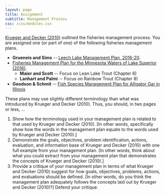 ```yaml
---
layout: page
title: Assignment
subtitle: Management Process
css: /css/modules.css
---
```


[Krueger and Decker (2010)](KruegerDecker_2010_Process.pdf) outlined the fisheries management process. You are assigned one (or part of one) of the following fisheries management plans.

* **Grueneis and Sims** -- [Leech Lake Management Plan, 2016-20](http://files.dnr.state.mn.us/fisheries/largelakes/leech/leechmp.pdf).
* [Fisheries Management Plan for the Minnesota Waters of Lake Superior (2016)](http://files.dnr.state.mn.us/publications/fisheries/special_reports/181.pdf).
    * **Maier and Scott** -- Focus on Lean Lake Trout (Chapter 6)
    * **Lanhart and Palmi** -- Focus on Rainbow Trout (Chapter 8)
* **Goodson & Schmit** -- [Fish Species Management Plan for Alligator Gar in Illinois](https://www.dnr.illinois.gov/news/documents/algplan.pdf)

These plans may use slightly different terminology than what was introduced by Krueger and Decker (2010). Thus, you should, in two pages or less, ...

1. Show how the terminology used in your management plan is related to that used by Krueger and Decker (2010). [In other words, specifically show how the words in the management plan equate to the words used by Krueger and Decker (2010).]
1. Demonstrate the goals, objectives, problem identification, actions, evaluation, and information base of Krueger and Decker (2010) with one full example from your management plan. [In other words, think about what you could extract from your management plan that demonstrates the concepts of Krueger and Decker (2010).]
1. Provide a critique of your management plan in terms of what Krueger and Decker (2010) suggest for how goals, objectives, problems, actions, and evaluations should be defined. [In other words, do you think the management plan adequately follows the concepts laid out by Krueger and Decker (2010)?] Defend your critique.
